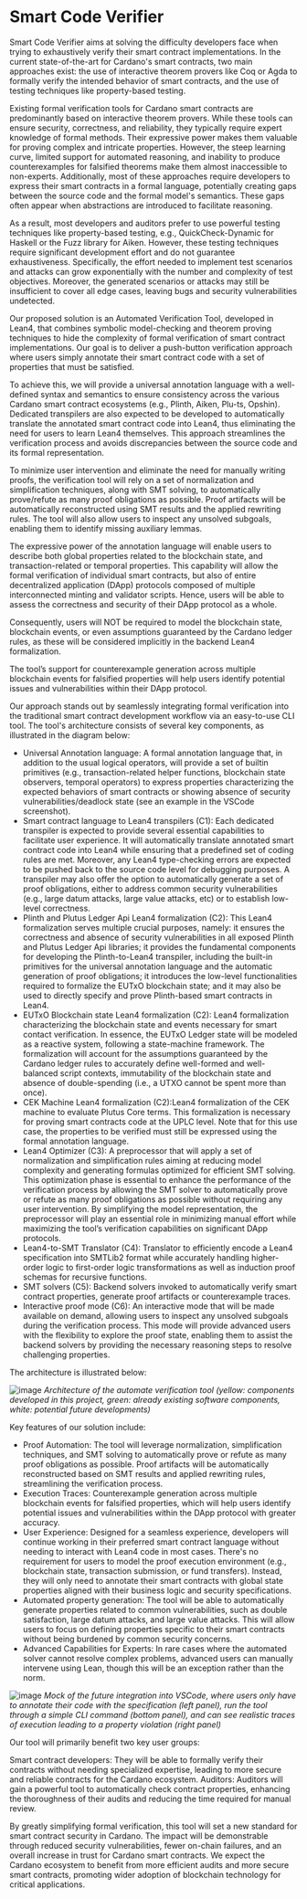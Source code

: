 # Smart Code Verifier

Smart Code Verifier aims at solving the difficulty developers face when trying to exhaustively verify their smart contract implementations. In the current state-of-the-art for Cardano's smart contracts, two main approaches exist: the use of interactive theorem provers like Coq or Agda to formally verify the intended behavior of smart contracts, and the use of testing techniques like property-based testing.

Existing formal verification tools for Cardano smart contracts are predominantly based on interactive theorem provers. While these tools can ensure security, correctness, and reliability, they typically require expert knowledge of formal methods. Their expressive power makes them valuable for proving complex and intricate properties. However, the steep learning curve, limited support for automated reasoning, and inability to produce counterexamples for falsified theorems make them almost inaccessible to non-experts. Additionally, most of these approaches require developers to express their smart contracts in a formal language, potentially creating gaps between the source code and the formal model's semantics. These gaps often appear when abstractions are introduced to facilitate reasoning.

As a result, most developers and auditors prefer to use powerful testing techniques like property-based testing, e.g., QuickCheck-Dynamic for Haskell or the Fuzz library for Aiken. However, these testing techniques require significant development effort and do not guarantee exhaustiveness. Specifically, the effort needed to implement test scenarios and attacks can grow exponentially with the number and complexity of test objectives. Moreover, the generated scenarios or attacks may still be insufficient to cover all edge cases, leaving bugs and security vulnerabilities undetected.

Our proposed solution is an Automated Verification Tool, developed in Lean4, that combines symbolic model-checking and theorem proving techniques to hide the complexity of formal verification of smart contract implementations. Our goal is to deliver a push-button verification approach where users simply annotate their smart contract code with a set of properties that must be satisfied.

To achieve this, we will provide a universal annotation language with a well-defined syntax and semantics to ensure consistency across the various Cardano smart contract ecosystems (e.g., Plinth, Aiken, Plu-ts, Opshin). Dedicated transpilers are also expected to be developed to automatically translate the annotated smart contract code into Lean4, thus eliminating the need for users to learn Lean4 themselves. This approach streamlines the verification process and avoids discrepancies between the source code and its formal representation.

To minimize user intervention and eliminate the need for manually writing proofs, the verification tool will rely on a set of normalization and simplification techniques, along with SMT solving, to automatically prove/refute as many proof obligations as possible. Proof artifacts will be automatically reconstructed using SMT results and the applied rewriting rules. The tool will also allow users to inspect any unsolved subgoals, enabling them to identify missing auxiliary lemmas. 

The expressive power of the annotation language will enable users to describe both global properties related to the blockchain state, and transaction-related or temporal properties. This capability will allow the formal verification of individual smart contracts, but also of entire decentralized application (DApp) protocols composed of multiple interconnected minting and validator scripts. Hence, users will be able to assess the correctness and security of their DApp protocol as a whole.

Consequently, users will NOT be required to model the blockchain state, blockchain events, or even assumptions guaranteed by the Cardano ledger rules, as these will be considered implicitly in the backend Lean4 formalization. 

The tool’s support for counterexample generation across multiple blockchain events for falsified properties will help users identify potential issues and vulnerabilities within their DApp protocol.

Our approach stands out by seamlessly integrating formal verification into the traditional smart contract development workflow via an easy-to-use CLI tool. The tool's architecture consists of several key components, as illustrated in the diagram below:

* Universal Annotation language: A formal annotation language that, in addition to the usual logical operators, will provide a set of builtin primitives (e.g., transaction-related helper functions, blockchain state observers, temporal operators) to express properties characterizing the expected behaviors of smart contracts or showing absence of security vulnerabilities/deadlock state (see an example in the VSCode screenshot).
* Smart contract language to Lean4 transpilers (C1): Each dedicated transpiler is expected to provide several essential capabilities to facilitate user experience. It will automatically translate annotated smart contract code into Lean4 while ensuring that a predefined set of coding rules are met. Moreover, any Lean4 type-checking errors are expected to be pushed back to the source code level for debugging purposes. A transpiler may also offer the option to automatically generate a set of proof obligations, either to address common security vulnerabilities (e.g., large datum attacks, large value attacks, etc) or to establish low-level correctness.
* Plinth and Plutus Ledger Api Lean4 formalization (C2): This Lean4 formalization serves multiple crucial purposes, namely: it ensures the correctness and absence of security vulnerabilities in all exposed Plinth and Plutus Ledger Api libraries; it provides the fundamental components for developing the Plinth-to-Lean4 transpiler, including the built-in primitives for the universal annotation language and the automatic generation of proof obligations; it introduces the low-level functionalities required to formalize the EUTxO blockchain state; and it may also be used to directly specify and prove Plinth-based smart contracts in Lean4.
* EUTxO Blockchain state Lean4 formalization (C2): Lean4 formalization characterizing the blockchain state and events necessary for smart contact verification. In essence, the EUTxO Ledger state will be modeled as a reactive system, following a state-machine framework. The formalization will account for the assumptions guaranteed by the Cardano ledger rules to accurately define well-formed and well-balanced script contexts, immutability of the blockchain state and absence of double-spending (i.e., a UTXO cannot be spent more than once). 
* CEK Machine Lean4 formalization (C2):Lean4 formalization of the CEK machine to evaluate Plutus Core terms. This formalization is necessary for proving smart contracts code at the UPLC level. Note that for this use case, the properties to be verified must still be expressed using the formal annotation language.
* Lean4 Optimizer (C3): A preprocessor that will apply a set of normalization and simplification rules aiming at reducing model complexity and generating formulas optimized for efficient SMT solving. This optimization phase is essential to enhance the performance of the verification process by allowing the SMT solver to automatically prove or refute as many proof obligations as possible without requiring any user intervention. By simplifying the model representation, the preprocessor will play an essential role in minimizing manual effort while maximizing the tool’s verification capabilities on significant DApp protocols.
* Lean4-to-SMT Translator (C4): Translator to efficiently encode a Lean4 specification into SMTLib2 format while accurately handling higher-order logic to first-order logic transformations as well as induction proof schemas for recursive functions. 
* SMT solvers (C5): Backend solvers invoked to automatically verify smart contract properties, generate proof artifacts or counterexample traces. 
* Interactive proof mode (C6): An interactive mode that will be made available on demand, allowing users to inspect any unsolved subgoals during the verification process. This mode will provide advanced users with the flexibility to explore the proof state, enabling them to assist the backend solvers by providing the necessary reasoning steps to resolve challenging properties.

The architecture is illustrated below:

![image](https://github.com/user-attachments/assets/41037bb6-62f3-424c-a38d-5decc4333260)
*Architecture of the automate verification tool (yellow: components developed in this project, green: already existing software components, white: potential future developments)* 

Key features of our solution include:

* Proof Automation: The tool will leverage normalization, simplification techniques, and SMT solving to automatically prove or refute as many proof obligations as possible. Proof artifacts will be automatically reconstructed based on SMT results and applied rewriting rules, streamlining the verification process.
* Execution Traces: Counterexample generation across multiple blockchain events for falsified properties, which will help users identify potential issues and vulnerabilities within the DApp protocol with greater accuracy.
* User Experience: Designed for a seamless experience, developers will continue working in their preferred smart contract language without needing to interact with Lean4 code in most cases. There's no requirement for users to model the proof execution environment (e.g., blockchain state, transaction submission, or fund transfers). Instead, they will only need to annotate their smart contracts with global state properties aligned with their business logic and security specifications.
* Automated property generation: The tool will be able to automatically generate properties related to common vulnerabilities, such as double satisfaction, large datum attacks, and large value attacks. This will allow users to focus on defining properties specific to their smart contracts without being burdened by common security concerns.
* Advanced Capabilities for Experts: In rare cases where the automated solver cannot resolve complex problems, advanced users can manually intervene using Lean, though this will be an exception rather than the norm.

![image](https://github.com/user-attachments/assets/90198a6f-1f94-4af6-9366-d09470f9408e)
*Mock of the future integration into VSCode, where users only have to annotate their code with the specification (left panel), run the tool through a simple CLI command (bottom panel), and can see realistic traces of execution leading to a property violation (right panel)*

Our tool will primarily benefit two key user groups:

Smart contract developers: They will be able to formally verify their contracts without needing specialized expertise, leading to more secure and reliable contracts for the Cardano ecosystem.
Auditors: Auditors will gain a powerful tool to automatically check contract properties, enhancing the thoroughness of their audits and reducing the time required for manual review.

By greatly simplifying formal verification, this tool will set a new standard for smart contract security in Cardano. The impact will be demonstrable through reduced security vulnerabilities, fewer on-chain failures, and an overall increase in trust for Cardano smart contracts. We expect the Cardano ecosystem to benefit from more efficient audits and more secure smart contracts, promoting wider adoption of blockchain technology for critical applications.
